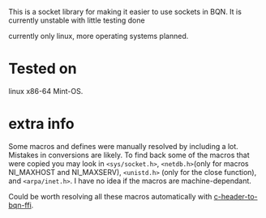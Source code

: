 This is a socket library for making it easier to use sockets in BQN.
It is currently unstable with little testing done

currently only linux, more operating systems planned.

# Tested on
linux x86-64 Mint-OS.

# extra info
Some macros and defines were manually resolved by including a lot. Mistakes in conversions are likely. To find back some of the macros that were copied you may look in `<sys/socket.h>`, `<netdb.h>`(only for macros NI_MAXHOST and NI_MAXSERV), `<unistd.h>` (only for the close function), and `<arpa/inet.h>`. I have no idea if the macros are machine-dependant.

Could be worth resolving all these macros automatically with [c-header-to-bqn-ffi](https://github.com/Brian-ED/c-header-to-bqn-ffi/).